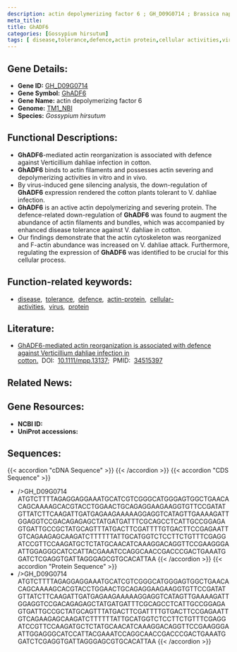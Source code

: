 ```yaml
---
description: actin depolymerizing factor 6 ; GH_D09G0714 ; Brassica napus
meta_title:
title: GhADF6
categories: [Gossypium hirsutum]
tags: [ disease,tolerance,defence,actin protein,cellular activities,virus,protein ]
---
```


## Gene Details:
- **Gene ID:**	[GH_D09G0714](https://yanglab.hzau.edu.cn/cott/PublicFun/total_jump.1?target=genomics/gene_index&gene_id=GH_D09G0714)
- **Gene Symbol:** <u>GhADF6</u>
- **Gene Name:** actin depolymerizing factor 6
- **Genome:** [TM1_NBI](https://yanglab.hzau.edu.cn/CottonMD/download.1)
- **Species:** *Gossypium hirsutum*

## Functional Descriptions:
   - **GhADF6**-mediated actin reorganization is associated with defence against Verticillium dahliae infection in cotton.
   - **GhADF6** binds to actin filaments and possesses actin severing and depolymerizing activities in vitro and in vivo. 
   - By virus-induced gene silencing analysis, the down-regulation of **GhADF6** expression rendered the cotton plants tolerant to V. dahliae infection.
   - **GhADF6** is an active actin depolymerizing and severing protein. The defence-related down-regulation of **GhADF6** was found to augment the abundance of actin filaments and bundles, which was accompanied by enhanced disease tolerance against V. dahliae in cotton.
   - Our findings demonstrate that the actin cytoskeleton was reorganized and F-actin abundance was increased on V. dahliae attack. Furthermore, regulating the expression of **GhADF6** was identified to be crucial for this cellular process.

## Function-related keywords:
   - [disease](/tags/disease/),&nbsp;&nbsp;[tolerance](/tags/tolerance/),&nbsp;&nbsp;[defence](/tags/defence/),&nbsp;&nbsp;[actin-protein](/tags/actin-protein/),&nbsp;&nbsp;[cellular-activities](/tags/cellular-activities/),&nbsp;&nbsp;[virus](/tags/virus/),&nbsp;&nbsp;[protein](/tags/protein/)

## Literature:
   - [GhADF6-mediated actin reorganization is associated with defence against Verticillium dahliae infection in cotton.](https://doi.org/10.1111/mpp.13137)&nbsp;&nbsp;DOI:&nbsp;&nbsp;[10.1111/mpp.13137](https://doi.org/10.1111/mpp.13137);&nbsp;&nbsp;PMID:&nbsp;&nbsp;[34515397](https://pubmed.ncbi.nlm.nih.gov/34515397/)

## Related News:

## Gene Resources:
- **NCBI ID:**  [](https://www.ncbi.nlm.nih.gov/gene/?term=)
- **UniProt accessions:**  [](https://www.uniprot.org/uniprotkb//entry)

## Sequences:
{{< accordion "cDNA Sequence" >}}
{{< /accordion >}}
{{< accordion "CDS Sequence" >}}
- />GH_D09G0714<br>
ATGTCTTTTAGAGGAGGAAATGCATCGTCGGGCATGGGAGTGGCTGAACACAGCAAAAGCACGTACCTGGAACTGCAGAGGAAGAAGGTGTTCCGATATGTTATCTTCAAGATTGATGAGAAGAAAAAGGAGGTCATAGTTGAAAAGATTGGAGGTCCGACAGAGAGCTATGATGATTTCGCAGCCTCATTGCCGGAGAGTGATTGCCGCTATGCAGTTTATGACTTCGATTTTGTGACTTCCGAGAATTGTCAGAAGAGCAAGATCTTTTTTATTGCATGGTCTCCTTCTGTTTCGAGGATCCGTTCCAAGATGCTCTATGCAACATCAAAGGACAGGTTCCGAAGGGAATTGGAGGGCATCCATTACGAAATCCAGGCAACCGACCCGACTGAAATGGATCTCGAGGTGATTAGGGAGCGTGCACATTAA
{{< /accordion >}}
{{< accordion "Protein Sequence" >}}
- />GH_D09G0714<br>
ATGTCTTTTAGAGGAGGAAATGCATCGTCGGGCATGGGAGTGGCTGAACACAGCAAAAGCACGTACCTGGAACTGCAGAGGAAGAAGGTGTTCCGATATGTTATCTTCAAGATTGATGAGAAGAAAAAGGAGGTCATAGTTGAAAAGATTGGAGGTCCGACAGAGAGCTATGATGATTTCGCAGCCTCATTGCCGGAGAGTGATTGCCGCTATGCAGTTTATGACTTCGATTTTGTGACTTCCGAGAATTGTCAGAAGAGCAAGATCTTTTTTATTGCATGGTCTCCTTCTGTTTCGAGGATCCGTTCCAAGATGCTCTATGCAACATCAAAGGACAGGTTCCGAAGGGAATTGGAGGGCATCCATTACGAAATCCAGGCAACCGACCCGACTGAAATGGATCTCGAGGTGATTAGGGAGCGTGCACATTAA
{{< /accordion >}}
